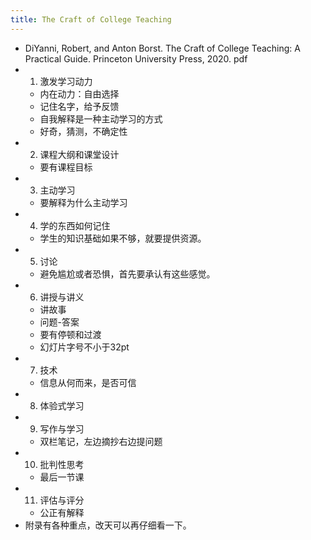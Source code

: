 ```yaml
---
title: The Craft of College Teaching
---
```


- DiYanni, Robert, and Anton Borst. The Craft of College Teaching: A Practical Guide. Princeton University Press, 2020. pdf
- 1. 激发学习动力
    - 内在动力：自由选择
    - 记住名字，给予反馈
    - 自我解释是一种主动学习的方式
    - 好奇，猜测，不确定性
- 2. 课程大纲和课堂设计
    - 要有课程目标
- 3. 主动学习
    - 要解释为什么主动学习
- 4. 学的东西如何记住
    - 学生的知识基础如果不够，就要提供资源。
- 5. 讨论
    - 避免尴尬或者恐惧，首先要承认有这些感觉。
- 6. 讲授与讲义
    - 讲故事
    - 问题-答案
    - 要有停顿和过渡
    - 幻灯片字号不小于32pt
- 7. 技术
    - 信息从何而来，是否可信
- 8. 体验式学习
- 9. 写作与学习
    - 双栏笔记，左边摘抄右边提问题
- 10. 批判性思考
    - 最后一节课
- 11. 评估与评分
    - 公正有解释
- 附录有各种重点，改天可以再仔细看一下。